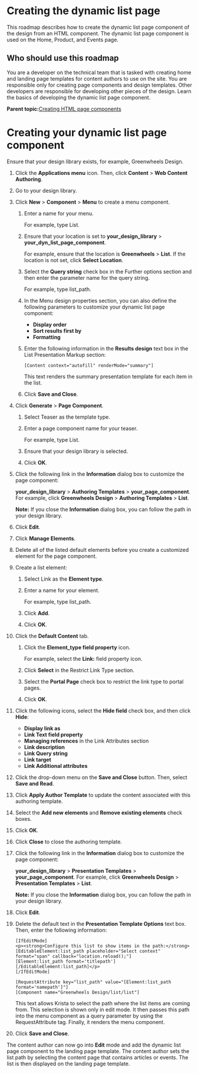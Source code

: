# Creating the dynamic list page

This roadmap describes how to create the dynamic list page component of the design from an HTML component. The dynamic list page component is used on the Home, Product, and Events page.

## Who should use this roadmap

You are a developer on the technical team that is tasked with creating home and landing page templates for content authors to use on the site. You are responsible only for creating page components and design templates. Other developers are responsible for developing other pieces of the design. Learn the basics of developing the dynamic list page component.

**Parent topic:**[Creating HTML page components](../install/rm_create_site_dev_pcomponents.md)

# Creating your dynamic list page component

Ensure that your design library exists, for example, Greenwheels Design.

1.  Click the **Applications menu** icon. Then, click **Content** \> **Web Content Authoring**.

2.  Go to your design library.

3.  Click **New** \> **Component** \> **Menu** to create a menu component.

    1.  Enter a name for your menu.

        For example, type List.

    2.  Ensure that your location is set to **your\_design\_library** \> **your\_dyn\_list\_page\_component**.

        For example, ensure that the location is **Greenwheels** \> **List**. If the location is not set, click **Select Location**.

    3.  Select the **Query string** check box in the Further options section and then enter the parameter name for the query string.

        For example, type list\_path.

    4.  In the Menu design properties section, you can also define the following parameters to customize your dynamic list page component:

        -   **Display order**
        -   **Sort results first by**
        -   **Formatting**
    5.  Enter the following information in the **Results design** text box in the List Presentation Markup section:

        ```
        [Content context="autofill" renderMode="summary"]
        ```

        This text renders the summary presentation template for each item in the list.

    6.  Click **Save and Close**.

4.  Click **Generate** \> **Page Component**.

    1.  Select Teaser as the template type.

    2.  Enter a page component name for your teaser.

        For example, type List.

    3.  Ensure that your design library is selected.

    4.  Click **OK**.

5.  Click the following link in the **Information** dialog box to customize the page component:

    **your\_design\_library** \> **Authoring Templates** \> **your\_page\_component**. For example, click **Greenwheels Design** \> **Authoring Templates** \> **List**.

    **Note:** If you close the **Information** dialog box, you can follow the path in your design library.

6.  Click **Edit**.

7.  Click **Manage Elements**.

8.  Delete all of the listed default elements before you create a customized element for the page component.

9.  Create a list element:

    1.  Select Link as the **Element type**.

    2.  Enter a name for your element.

        For example, type list\_path.

    3.  Click **Add**.

    4.  Click **OK**.

10. Click the **Default Content** tab.

    1.  Click the **Element\_type field property** icon.

        For example, select the **Link:** field property icon.

    2.  Click **Select** in the Restrict Link Type section.

    3.  Select the **Portal Page** check box to restrict the link type to portal pages.

    4.  Click **OK**.

11. Click the following icons, select the **Hide field** check box, and then click **Hide**:

    -   **Display link as**
    -   **Link Text field property**
    -   **Managing references** in the Link Attributes section
    -   **Link description**
    -   **Link Query string**
    -   **Link target**
    -   **Link Additional attributes**
12. Click the drop-down menu on the **Save and Close** button. Then, select **Save and Read**.

13. Click **Apply Author Template** to update the content associated with this authoring template.

14. Select the **Add new elements** and **Remove existing elements** check boxes.

15. Click **OK**.

16. Click **Close** to close the authoring template.

17. Click the following link in the **Information** dialog box to customize the page component:

    **your\_design\_library** \> **Presentation Templates** \> **your\_page\_component**. For example, click **Greenwheels Design** \> **Presentation Templates** \> **List**.

    **Note:** If you close the **Information** dialog box, you can follow the path in your design library.

18. Click **Edit**.

19. Delete the default text in the **Presentation Template Options** text box. Then, enter the following information:

    ```
    [IfEditMode]
    <p><strong>Configure this list to show items in the path:</strong>
    [EditableElement:list_path placeholder="Select context" format="span" callback="location.reload();"]
    [Element:list_path format='titlepath']
    [/EditableElement:list_path]</p>
    [/IfEditMode]
    
    [RequestAttribute key="list_path" value="[Element:list_path format='namepath']"]
    [Component name="Greenwheels Design/list/list"]
    ```

    This text allows Krista to select the path where the list items are coming from. This selection is shown only in edit mode. It then passes this path into the menu component as a query parameter by using the RequestAttribute tag. Finally, it renders the menu component.

20. Click **Save and Close**.


The content author can now go into **Edit** mode and add the dynamic list page component to the landing page template. The content author sets the list path by selecting the content page that contains articles or events. The list is then displayed on the landing page template.

